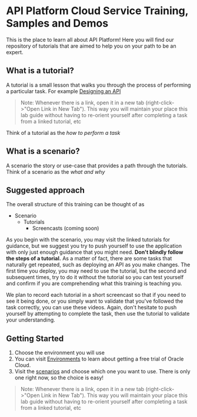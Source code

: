 # API Platform Cloud Service Training, Samples and Demos
This is the place to learn all about API Platform!  Here you will find our repository of tutorials that are aimed to help you on your path to be an expert.  

## What is a tutorial?
A tutorial is a small lesson that walks you through the process of performing a particular task.  For example [Designing an API](./tutorials/design/design_api) 

>Note: Whenever there is a link, open it in a new tab (right-click->"Open Link in New Tab").  This way you will maintain your place this lab guide without having to re-orient yourself after completing a task from a linked tutorial, etc 

Think of a tutorial as the *how to perform a task*

## What is a scenario?
A scenario the story or use-case that provides a path through the tutorials.  Think of a scenario as the *what and why*

## Suggested approach
The overall structure of this training can be thought of as

- Scenario
  - Tutorials
    - Screencasts (coming soon)

As you begin with the scenario, you may visit the linked tutorials for guidance, but we suggest you try to push yourself to use the application with only just enough guidance that you might need.  **Don't blindly follow the steps of a tutorial.**  As a matter of fact, there are some tasks that naturally get repeated, such as deploying an API as you make changes.  The first time you deploy, you may need to use the tutorial, but the second and subsequent times, try to do it without the tutorial so you can test yourself and confirm if you are comprehending what this training is teaching you.

We plan to record each tutorial in a short screencast so that if you need to see it being done, or you simply want to validate that you've followed the task correctly, you can use these videos.  Again, don't hesitate to push yourself by attempting to complete the task, then use the tutorial to validate your understanding.

## Getting Started
1. Choose the environment you will use
  1. You can visit [Environments](./environments) to learn about getting a free trial of Oracle Cloud.
  1. Visit the [scenarios](./scenarios) and choose which one you want to use.  There is only one right now, so the choice is easy!
  
>Note: Whenever there is a link, open it in a new tab (right-click->"Open Link in New Tab").  This way you will maintain your place this lab guide without having to re-orient yourself after completing a task from a linked tutorial, etc

